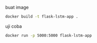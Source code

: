 buat image
```sh
docker build -t flask-lstm-app .
```

uji coba
```sh
docker run -p 5000:5000 flask-lstm-app
```
